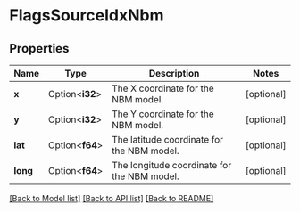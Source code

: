 # FlagsSourceIdxNbm

## Properties

Name | Type | Description | Notes
------------ | ------------- | ------------- | -------------
**x** | Option<**i32**> | The X coordinate for the NBM model. | [optional]
**y** | Option<**i32**> | The Y coordinate for the NBM model. | [optional]
**lat** | Option<**f64**> | The latitude coordinate for the NBM model. | [optional]
**long** | Option<**f64**> | The longitude coordinate for the NBM model. | [optional]

[[Back to Model list]](../README.md#documentation-for-models) [[Back to API list]](../README.md#documentation-for-api-endpoints) [[Back to README]](../README.md)


